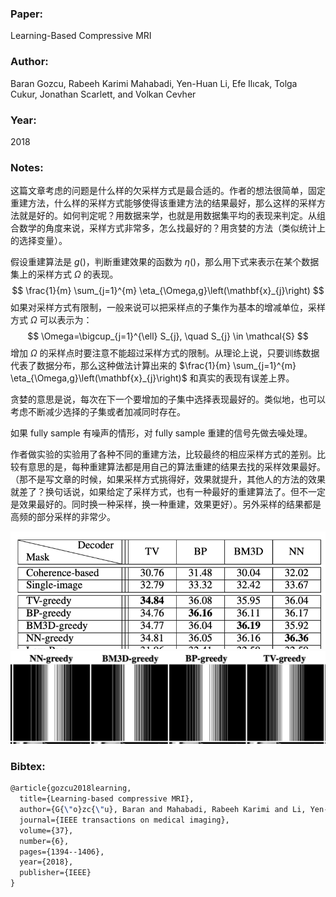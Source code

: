 ### Paper:

Learning-Based Compressive MRI

### Author:

Baran Gozcu, Rabeeh Karimi Mahabadi, Yen-Huan Li, Efe Ilıcak, Tolga Cukur, Jonathan Scarlett, and Volkan Cevher

### Year:

2018

### Notes:

这篇文章考虑的问题是什么样的欠采样方式是最合适的。作者的想法很简单，固定重建方法，什么样的采样方式能够使得该重建方法的结果最好，那么这样的采样方法就是好的。如何判定呢？用数据来学，也就是用数据集平均的表现来判定。从组合数学的角度来说，采样方式非常多，怎么找最好的？用贪婪的方法（类似统计上的选择变量）。

假设重建算法是 $g()$，判断重建效果的函数为 $\eta()$，那么用下式来表示在某个数据集上的采样方式 $\Omega$ 的表现。
$$
\frac{1}{m} \sum_{j=1}^{m} \eta_{\Omega,g}\left(\mathbf{x}_{j}\right)
$$
如果对采样方式有限制，一般来说可以把采样点的子集作为基本的增减单位，采样方式 $\Omega$ 可以表示为：
$$
\Omega=\bigcup_{j=1}^{\ell} S_{j}, \quad S_{j} \in \mathcal{S}
$$
增加 $\Omega$ 的采样点时要注意不能超过采样方式的限制。从理论上说，只要训练数据代表了数据分布，那么这种做法计算出来的 $\frac{1}{m} \sum_{j=1}^{m} \eta_{\Omega,g}\left(\mathbf{x}_{j}\right)$ 和真实的表现有误差上界。

贪婪的意思是说，每次在下一个要增加的子集中选择表现最好的。类似地，也可以考虑不断减少选择的子集或者加减同时存在。

如果 fully sample 有噪声的情形，对 fully sample 重建的信号先做去噪处理。

作者做实验的实验用了各种不同的重建方法，比较最终的相应采样方式的差别。比较有意思的是，每种重建算法都是用自己的算法重建的结果去找的采样效果最好。（那不是写文章的时候，如果采样方式挑得好，效果就提升，其他人的方法的效果就差了？换句话说，如果给定了采样方式，也有一种最好的重建算法了。但不一定是效果最好的。同时换一种采样，换一种重建，效果更好）。另外采样的结果都是高频的部分采样的非常少。

<img src="https://raw.githubusercontent.com/Theodore-PKU/pictures/master/%E6%88%AA%E5%B1%8F2019-12-27%E4%B8%8B%E5%8D%889.50.47.png" style="zoom: 67%;" />

<img src="https://raw.githubusercontent.com/Theodore-PKU/pictures/master/%E6%88%AA%E5%B1%8F2019-12-27%E4%B8%8B%E5%8D%889.50.27.png" style="zoom:50%;" />

### Bibtex:

```latex
@article{gozcu2018learning,
  title={Learning-based compressive MRI},
  author={G{\"o}zc{\"u}, Baran and Mahabadi, Rabeeh Karimi and Li, Yen-Huan and Il{\i}cak, Efe and {\c{C}}ukur, Tolga and Scarlett, Jonathan and Cevher, Volkan},
  journal={IEEE transactions on medical imaging},
  volume={37},
  number={6},
  pages={1394--1406},
  year={2018},
  publisher={IEEE}
}
```